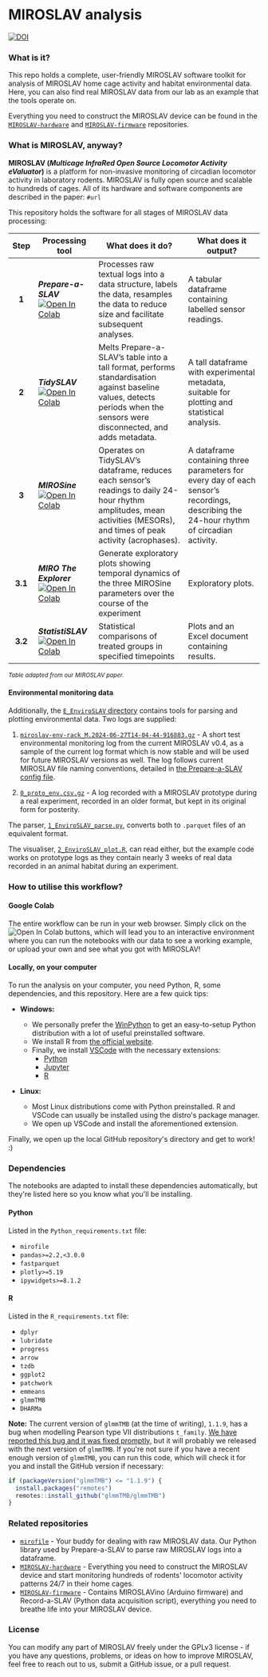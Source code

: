 # MIROSLAV analysis 
[![DOI](https://zenodo.org/badge/DOI/10.5281/zenodo.12191590.svg)](https://doi.org/10.5281/zenodo.12191590)

### What is it?

This repo holds a complete, user-friendly MIROSLAV software toolkit for analysis of MIROSLAV home cage activity and habitat environmental data. Here, you can also find real MIROSLAV data from our lab as an example that the tools operate on.

Everything you need to construct the MIROSLAV device can be found in the [`MIROSLAV-hardware`](https://github.com/davorvr/MIROSLAV-hardware) and [`MIROSLAV-firmware`](https://github.com/davorvr/MIROSLAV-firmware) repositories.

### What is MIROSLAV, anyway?

**MIROSLAV (_Multicage InfraRed Open Source Locomotor Activity eValuator_)** is a platform for non-invasive monitoring of circadian locomotor activity in laboratory rodents. MIROSLAV is fully open source and scalable to hundreds of cages. All of its hardware and software components are described in the paper: `#url`

This repository holds the software for all stages of MIROSLAV data processing:

| **Step** | **Processing tool**                                                                                                                                                                                            | **What does it do?**                                                                                                                                                      | **What does it output?**                                                                                                                |
|:--------:|----------------------------------------------------------------------------------------------------------------------------------------------------------------------------------------------------------------|---------------------------------------------------------------------------------------------------------------------------------------------------------------------------|-----------------------------------------------------------------------------------------------------------------------------------------|
| **1**    | **_Prepare-a-SLAV_** [![Open In Colab](https://colab.research.google.com/assets/colab-badge.svg)](https://colab.research.google.com/github/davorvr/MIROSLAV-analysis/blob/main/1_Prepare-a-SLAV.ipynb)         | Processes raw textual logs into a data structure, labels the data, resamples the data to reduce size and facilitate subsequent analyses.                                  | A tabular dataframe containing labelled sensor readings.                                                                                |
| **2**    | **_TidySLAV_** [![Open In Colab](https://colab.research.google.com/assets/colab-badge.svg)](https://colab.research.google.com/github/davorvr/MIROSLAV-analysis/blob/main/2_TidySLAV.ipynb)               | Melts Prepare-a-SLAV’s table into a tall format, performs standardisation against baseline values, detects periods when the sensors were disconnected, and adds metadata. | A tall dataframe with experimental metadata, suitable for plotting and statistical analysis.                                            |
| **3**    | **_MIROSine_** [![Open In Colab](https://colab.research.google.com/assets/colab-badge.svg)](https://colab.research.google.com/github/davorvr/MIROSLAV-analysis/blob/main/3_MIROSine.ipynb)                     | Operates on TidySLAV’s dataframe, reduces each sensor’s readings to daily 24-hour rhythm amplitudes, mean activities (MESORs), and times of peak activity (acrophases).   | A dataframe containing three parameters for every day of each sensor’s recordings, describing the 24-hour rhythm of circadian activity. |
| **3.1**  | **_MIRO The Explorer_** [![Open In Colab](https://colab.research.google.com/assets/colab-badge.svg)](https://colab.research.google.com/github/davorvr/MIROSLAV-analysis/blob/main/3-1_MIRO_The_Explorer.ipynb) | Generate exploratory plots showing temporal dynamics of the three MIROSine parameters over the course of the experiment                                                   | Exploratory plots.                                                                                                                      |
| **3.2**  | **_StatistiSLAV_** [![Open In Colab](https://colab.research.google.com/assets/colab-badge.svg)](https://colab.research.google.com/github/davorvr/MIROSLAV-analysis/blob/main/3-2_StatistiSLAV.ipynb)           | Statistical comparisons of treated groups in specified timepoints                                                                                                         | Plots and an Excel document containing results.                                                                                         |

<sup>_Table adapted from our MIROSLAV paper._</sup>

#### Environmental monitoring data

Additionally, the [`E_EnviroSLAV` directory](https://github.com/davorvr/MIROSLAV-analysis/tree/main/E_EnviroSLAV) contains tools for parsing and plotting environmental data. Two logs are supplied:

1. [`miroslav-env-rack_M.2024-06-27T14-04-44-916883.gz`](https://github.com/davorvr/MIROSLAV-analysis/tree/main/E_EnviroSLAV/0_raw_env/miroslav-env-rack_M.2024-06-27T14-04-44-916883.gz) - A short test environmental monitoring log from the current MIROSLAV v0.4, as a sample of the current log format which is now stable and will be used for future MIROSLAV versions as well. The log follows current MIROSLAV file naming conventions, detailed in [the Prepare-a-SLAV config file](https://github.com/davorvr/MIROSLAV-analysis/blob/main/1_Prepare-a-SLAV_config.toml).

2. [`0_proto_env.csv.gz`](https://github.com/davorvr/MIROSLAV-analysis/tree/main/E_EnviroSLAV/0_raw_env/0_proto_env.csv.gz) - A log recorded with a MIROSLAV prototype during a real experiment, recorded in an older format, but kept in its original form for posterity.

The parser, [`1_EnviroSLAV_parse.py`](https://github.com/davorvr/MIROSLAV-analysis/tree/main/E_EnviroSLAV/1_EnviroSLAV_parse.py), converts both to `.parquet` files of an equivalent format.

The visualiser, [`2_EnviroSLAV_plot.R`](https://github.com/davorvr/MIROSLAV-analysis/tree/main/E_EnviroSLAV/2_EnviroSLAV_plot.R), can read either, but the example code works on prototype logs as they contain nearly 3 weeks of real data recorded in an animal habitat during an experiment.

### How to utilise this workflow?

#### Google Colab
 
The entire workflow can be run in your web browser. Simply click on the ![Open In Colab](https://colab.research.google.com/assets/colab-badge.svg) buttons, which will lead you to an interactive environment where you can run the notebooks with our data to see a working example, or upload your own and see what you got with MIROSLAV!

#### Locally, on your computer

To run the analysis on your computer, you need Python, R, some dependencies, and this repository. Here are a few quick tips:

* **Windows:**
  * We personally prefer the [WinPython](https://winpython.github.io/) to get an easy-to-setup Python distribution with a lot of useful preinstalled software.
  * We install R from [the official website](https://cran.r-project.org/bin/windows/base/).
  * Finally, we install [VSCode](https://code.visualstudio.com/download) with the necessary extensions:
    * [Python](https://marketplace.visualstudio.com/items?itemName=ms-python.python)
    * [Jupyter](https://marketplace.visualstudio.com/items?itemName=ms-toolsai.jupyter) 
    * [R](https://marketplace.visualstudio.com/items?itemName=REditorSupport.r)

* **Linux:**

  * Most Linux distributions come with Python preinstalled. R and VSCode can usually be installed using the distro's package manager.
  * We open up VSCode and install the aforementioned extension.

Finally, we open up the local GitHub repository's directory and get to work! :\)

### Dependencies

The notebooks are adapted to install these dependencies automatically, but they're listed here so you know what you'll be installing.

#### Python

Listed in the `Python_requirements.txt` file:

* `mirofile`
* `pandas>=2.2,<3.0.0`
* `fastparquet`
* `plotly>=5.19`
* `ipywidgets>=8.1.2`

#### R

Listed in the `R_requirements.txt` file:

* `dplyr`
* `lubridate`
* `progress`
* `arrow`
* `tzdb`
* `ggplot2`
* `patchwork`
* `emmeans`
* `glmmTMB`
* `DHARMa`

**Note:** The current version of `glmmTMB` (at the time of writing), `1.1.9`, has a bug when modelling Pearson type VII distributions `t_family`. [We have reported this bug and it was fixed promptly](https://github.com/glmmTMB/glmmTMB/issues/1024), but it will probably we released with the next version of `glmmTMB`. If you're not sure if you have a recent enough version of `glmmTMB`, you can run this code, which will check it for you and install the GitHub version if necessary:

  ```R
  if (packageVersion("glmmTMB") <= "1.1.9") {
    install.packages("remotes")
    remotes::install_github("glmmTMB/glmmTMB")
  }
  ```

### Related repositories

* [`mirofile`](https://github.com/davorvr/mirofile) - Your buddy for dealing with raw MIROSLAV data. Our Python library used by Prepare-a-SLAV to parse raw MIROSLAV logs into a dataframe.
* [`MIROSLAV-hardware`](https://github.com/davorvr/MIROSLAV-hardware) - Everything you need to construct the MIROSLAV device and start monitoring hundreds of rodents' locomotor activity patterns 24/7 in their home cages.
* [`MIROSLAV-firmware`](https://github.com/davorvr/MIROSLAV-firmware) - Contains MIROSLAVino (Arduino firmware) and Record-a-SLAV (Python data acquisition script), everything you need to breathe life into your MIROSLAV device.

### License

You can modify any part of MIROSLAV freely under the GPLv3 license - if you have any questions, problems, or ideas on how to improve MIROSLAV, feel free to reach out to us, submit a GitHub issue, or a pull request.

